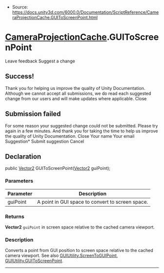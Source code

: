 * Source: https://docs.unity3d.com/6000.0/Documentation/ScriptReference/CameraProjectionCache.GUIToScreenPoint.html

#  [CameraProjectionCache](https://docs.unity3d.com/6000.0/Documentation/ScriptReference/CameraProjectionCache.html).GUIToScreenPoint
Leave feedback
Suggest a change
## Success!
Thank you for helping us improve the quality of Unity Documentation. Although we cannot accept all submissions, we do read each suggested change from our users and will make updates where applicable.
Close
## Submission failed
For some reason your suggested change could not be submitted. Please <a>try again</a> in a few minutes. And thank you for taking the time to help us improve the quality of Unity Documentation.
Close
Your name Your email Suggestion* Submit suggestion
Cancel
## Declaration
public [Vector2](https://docs.unity3d.com/6000.0/Documentation/ScriptReference/Vector2.html) GUIToScreenPoint([Vector2](https://docs.unity3d.com/6000.0/Documentation/ScriptReference/Vector2.html) guiPoint); 
### Parameters
Parameter | Description  
---|---  
guiPoint | A point in GUI space to convert to screen space.  
### Returns
**Vector2** `guiPoint` in screen space relative to the cached camera viewport. 
### Description
Converts a point from GUI position to screen space relative to the cached camera viewport.
See also [GUIUtility.ScreenToGUIPoint](https://docs.unity3d.com/6000.0/Documentation/ScriptReference/GUIUtility.ScreenToGUIPoint.html), [GUIUtility.GUIToScreenPoint](https://docs.unity3d.com/6000.0/Documentation/ScriptReference/GUIUtility.GUIToScreenPoint.html).
* * *
